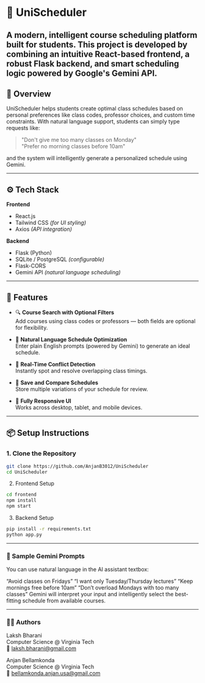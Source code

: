 # 🦃 UniScheduler

A modern, intelligent course scheduling platform built for students. This project is developed by combining an intuitive React-based frontend, a robust Flask backend, and smart scheduling logic powered by Google's Gemini API.
---


## 🎯 Overview

UniScheduler helps students create optimal class schedules based on personal preferences like class codes, professor choices, and custom time constraints. With natural language support, students can simply type requests like:

> "Don't give me too many classes on Monday"  
> "Prefer no morning classes before 10am"  

and the system will intelligently generate a personalized schedule using Gemini.

---

## ⚙️ Tech Stack

**Frontend**  
- React.js  
- Tailwind CSS *(for UI styling)*  
- Axios *(API integration)*

**Backend**  
- Flask (Python)  
- SQLite / PostgreSQL *(configurable)*  
- Flask-CORS  
- Gemini API *(natural language scheduling)*

---

## 🚀 Features

- 🔍 **Course Search with Optional Filters**  
  Add courses using class codes or professors — both fields are optional for flexibility.

- 💬 **Natural Language Schedule Optimization**  
  Enter plain English prompts (powered by Gemini) to generate an ideal schedule.

- 🔄 **Real-Time Conflict Detection**  
  Instantly spot and resolve overlapping class timings.

- 💾 **Save and Compare Schedules**  
  Store multiple variations of your schedule for review.

- 📱 **Fully Responsive UI**  
  Works across desktop, tablet, and mobile devices.

---

## 📦 Setup Instructions

### 1. Clone the Repository
```bash
git clone https://github.com/AnjanB3012/UniScheduler
cd UniScheduler
```
2. Frontend Setup
```bash
cd frontend
npm install
npm start
```
3. Backend Setup
```bash
pip install -r requirements.txt
python app.py
```

---

### 🧠 Sample Gemini Prompts

You can use natural language in the AI assistant textbox:

“Avoid classes on Fridays”
“I want only Tuesday/Thursday lectures”
“Keep mornings free before 10am”
“Don’t overload Mondays with too many classes”
Gemini will interpret your input and intelligently select the best-fitting schedule from available courses.

---

### 👨‍💻 Authors

Laksh Bharani <br>
Computer Science @ Virginia Tech <br>
📧 laksh.bharani@gmail.com <br>

Anjan Bellamkonda <br>
Computer Science @ Virginia Tech <br>
📧 bellamkonda.anjan.usa@gmail.com <br>

